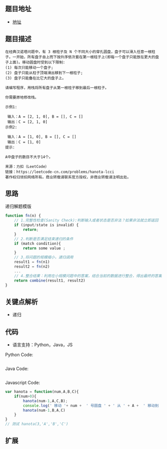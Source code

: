 ## 题目地址

- [地址](https://leetcode-cn.com/problems/hanota-lcci/)

## 题目描述

```
在经典汉诺塔问题中，有 3 根柱子及 N 个不同大小的穿孔圆盘，盘子可以滑入任意一根柱子。一开始，所有盘子自上而下按升序依次套在第一根柱子上(即每一个盘子只能放在更大的盘子上面)。移动圆盘时受到以下限制:
(1) 每次只能移动一个盘子;
(2) 盘子只能从柱子顶端滑出移到下一根柱子;
(3) 盘子只能叠在比它大的盘子上。

请编写程序，用栈将所有盘子从第一根柱子移到最后一根柱子。

你需要原地修改栈。

示例1:

 输入：A = [2, 1, 0], B = [], C = []
 输出：C = [2, 1, 0]
示例2:

 输入：A = [1, 0], B = [], C = []
 输出：C = [1, 0]
提示:

A中盘子的数目不大于14个。

来源：力扣（LeetCode）
链接：https://leetcode-cn.com/problems/hanota-lcci
著作权归领扣网络所有。商业转载请联系官方授权，非商业转载请注明出处。
```

## 思路
递归解题模版
```js
function fn(n) {
    // 1.完整性检查(Sanity Check):判断输入或者状态是否非法？如果非法就立即返回
    if (input/state is invalid) {
        return;
    }
    // 2.判断是否满足结束递归的条件
    if (match condition){
        return some value ;
    }
    // 3.将问题的规模缩小，递归调用
    result1 = fn(n1)
    result2 = fn(n2)
    ...
    // 4.整合结果：利用在小规模问题中的答案，结合当前的数据进行整合，得出最终的答案
    return combine(result1, result2)
}
```

## 关键点解析

- 递归

## 代码

- 语言支持：Python，Java，JS

Python Code:

```python

```

Java Code:

```java

```

Javascript Code:

```js
var hanota = function(num,A,B,C){ 
    if(num>0){
        hanota(num-1,A,C,B);
        console.log(' 移动 '+ num +  ' 号圆盘 ' + ' 从 ' + A +  ' 移动到 ' +  C);
        hanota(num-1,B,A,C)
    }
}
// 测试 hanota(3,'A','B','C')
```

## 扩展
